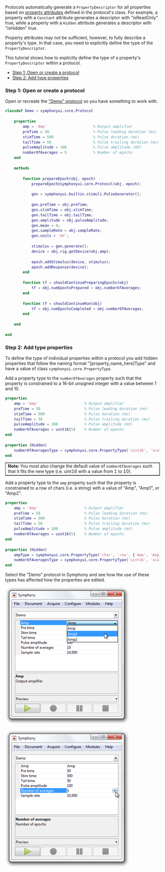 Protocols automatically generate a `PropertyDescriptor` for all properties based on [property attributes](http://www.mathworks.com/help/matlab/matlab_oop/property-attributes.html) defined in the protocol's class. For example, a property with a `Constant` attribute generates a descriptor with "isReadOnly" true, while a property with a `Hidden` attribute generates a descriptor with "isHidden" true.

Property attributes may not be sufficient, however, to fully describe a property's type. In that case, you need to explicitly define the type of the `PropertyDescriptor`.

This tutorial shows how to explicitly define the type of a property's `PropertyDescriptor` within a protocol.

- [Step 1: Open or create a protocol](#step-1-open-or-create-a-protocol)
- [Step 2: Add type properties](#step-2-add-type-properties)

### Step 1: Open or create a protocol
Open or recreate the ["Demo" protocol](Write-a-Protocol) so you have something to work with.

```matlab
classdef Demo < symphonyui.core.Protocol

    properties
        amp = 'Amp'                     % Output amplifier
        preTime = 50                    % Pulse leading duration (ms)
        stimTime = 500                  % Pulse duration (ms)
        tailTime = 50                   % Pulse trailing duration (ms)
        pulseAmplitude = 100            % Pulse amplitude (mV)
        numberOfAverages = 5            % Number of epochs
    end

    methods

        function prepareEpoch(obj, epoch)
            prepareEpoch@symphonyui.core.Protocol(obj, epoch);

            gen = symphonyui.builtin.stimuli.PulseGenerator();

            gen.preTime = obj.preTime;
            gen.stimTime = obj.stimTime;
            gen.tailTime = obj.tailTime;
            gen.amplitude = obj.pulseAmplitude;
            gen.mean = 0;
            gen.sampleRate = obj.sampleRate;
            gen.units = 'mV';

            stimulus = gen.generate();
            device = obj.rig.getDevice(obj.amp);

            epoch.addStimulus(device, stimulus);
            epoch.addResponse(device);
        end

        function tf = shouldContinuePreparingEpochs(obj)
            tf = obj.numEpochsPrepared < obj.numberOfAverages;
        end

        function tf = shouldContinueRun(obj)
            tf = obj.numEpochsCompleted < obj.numberOfAverages;
        end

    end

end
```

### Step 2: Add type properties
To define the type of individual properties within a protocol you add hidden properties that follow the naming format "[property_name_here]Type" and have a value of class `symphonyui.core.PropertyType`.

Add a property type to the `numberOfAverages` property such that the property is constrained to a 16-bit unsigned integer with a value between 1 and 10.

```matlab
properties
    amp = 'Amp'                     % Output amplifier
    preTime = 50                    % Pulse leading duration (ms)
    stimTime = 500                  % Pulse duration (ms)
    tailTime = 50                   % Pulse trailing duration (ms)
    pulseAmplitude = 100            % Pulse amplitude (mV)
    numberOfAverages = uint16(5)    % Number of epochs
end

properties (Hidden)
    numberOfAveragesType = symphonyui.core.PropertyType('uint16', 'scalar', [1 10])
end
```

<table cellspacing="0" class="note" summary="Note" cellpadding="5" border="1"><tbody><tr width="90%"><td>
<b>Note:</b> You must also change the default value of <code>numberOfAverages</code> such that it fits the new type (i.e. uint16 with a value from 1 to 10).
</td></tr></tbody></table>

Add a property type to the `amp` property such that the property is constrained to a row of chars (i.e. a string) with a value of "Amp", "Amp1", or "Amp2".

```matlab
properties
    amp = 'Amp'                     % Output amplifier
    preTime = 50                    % Pulse leading duration (ms)
    stimTime = 500                  % Pulse duration (ms)
    tailTime = 50                   % Pulse trailing duration (ms)
    pulseAmplitude = 100            % Pulse amplitude (mV)
    numberOfAverages = uint16(5)    % Number of epochs
end

properties (Hidden)
    ampType = symphonyui.core.PropertyType('char', 'row', {'Amp', 'Amp1', 'Amp2'})
    numberOfAveragesType = symphonyui.core.PropertyType('uint16', 'scalar', [1 10])
end
```

Select the "Demo" protocol in Symphony and see how the use of these types has affected how the properties are edited.

![amp](images/use-property-descriptors-in-a-protocol/amp.png)

![num averages](images/use-property-descriptors-in-a-protocol/num-averages.png)
